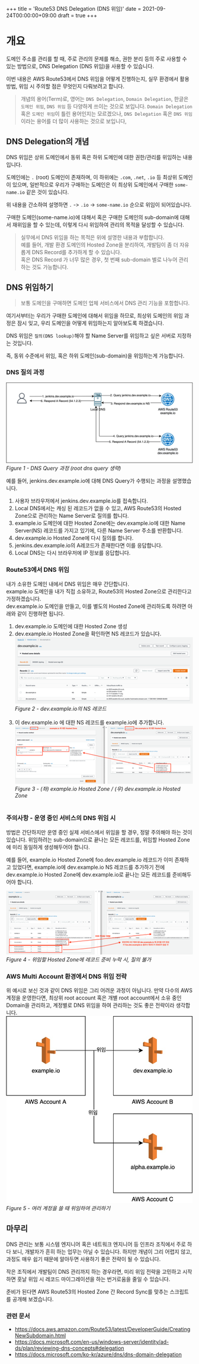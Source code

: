 +++
title = 'Route53 DNS Delegation (DNS 위임)'
date = 2021-09-24T00:00:00+09:00
draft = true
+++

# 개요
도메인 주소를 관리를 할 때, 주로 관리의 문제를 해소, 권한 분리 등의 주로 사용할 수 있는 방법으로, DNS Delegation (DNS 위임)을 사용할 수 있습니다.

이번 내용은 AWS Route53에서 DNS 위임을 어떻게 진행하는지, 실무 환경에서 활용 방법, 위임 시 주의할 점은 무엇인지 다뤄보려고 합니다.

> 개념의 용어(Term)로, 영어는 `DNS Delegation`, `Domain Delegation`, 한글은 `도메인 위임`, `DNS 위임` 등 다양하게 쓰이는 것으로 보입니다. `Domain Delegation` 혹은 `도메인 위임`이 틀린 용어인지는 모르겠으나, `DNS Delegation` 혹은 `DNS 위임`이라는 용어를 더 많이 사용하는 것으로 보입니다,   

## DNS Delegation의 개념
DNS 위임은 상위 도메인에서 동위 혹은 하위 도메인에 대한 권한/관리를 위임하는 내용입니다.

도메인에는 `.` (root) 도메인이 존재하며, 이 하위에는 `.com`, `.net`, `.io` 등 최상위 도메인이 있으며, 일반적으로 우리가 구매하는 도메인은 이 최상위 도메인에서 구매한 `some-name.io` 같은 것이 있습니다.

위 내용을 간소하여 설명하면 `.` -> `.io` -> `some-name.io` 순으로 위임이 되어있습니다.

구매한 도메인(some-name.io)에 대해서 혹은 구매한 도메인의 sub-domain에 대해서 재위임을 할 수 있는데, 이렇게 다시 위임하여 관리의 목적을 달성할 수 있습니다.

> 실무에서 DNS 위임을 하는 목적은 위에 설명한 내용과 부합합니다.<br>
> 예를 들어, 개발 환경 도메인의 Hosted Zone을 분리하여, 개발팀이 좀 더 자유롭게 DNS Record를 추가하게 할 수 있습니다.<br>
> 혹은 DNS Record 가 너무 많은 경우, 첫 번째 sub-domain 별로 나누어 관리하는 것도 가능합니다. 


## DNS 위임하기
> 보통 도메인을 구매하면 도메인 업체 서비스에서 DNS 관리 기능을 포함합니다.

여기서부터는 우리가 구매한 도메인에 대해서 위임을 하므로, 최상위 도메인의 위임 과정은 잠시 잊고, 우리 도메인을 어떻게 위임하는지 알아보도록 하겠습니다.

DNS 위임은 `질의(DNS lookup)`해야 할 Name Server를 위임하고 싶은 서버로 지정하는 것입니다.

즉, 동위 수준에서 위임, 혹은 하위 도메인(sub-domain)을 위임하는게 가능합니다.

### DNS 질의 과정

![](/images/2021-09-24-dns-deligation/dns-lookup.jpg)<br>
*Figure 1 - DNS Query 과정 (root dns query 생략)*

예를 들어, jenkins.dev.example.io에 대해 DNS Query가 수행되는 과정을 설명했습니다.
1. 사용자 브라우저에서 jenkins.dev.example.io를 접속합니다.
2. Local DNS에서는 캐싱 된 레코드가 없을 수 있고, AWS Route53의 Hosted Zone으로 관리하는 Name Server로 질의를 합니다.
3. example.io 도메인에 대한 Hosted Zone에는 dev.example.io에 대한 Name Server(NS) 레코드를 가지고 있기에, 다른 Name Server 주소를 반환합니다.
4. dev.example.io Hosted Zone에 다시 질의를 합니다.
5. jenkins.dev.example.io의 A레코드가 존재한다면 이를 응답합니다.
6. Local DNS는 다시 브라우저에 IP 정보를 응답합니다.


### Route53에서 DNS 위임
내가 소유한 도메인 내에서 DNS 위임은 매우 간단합니다.<br>
example.io 도메인을 내가 직접 소유하고, Route53의 Hosted Zone으로 관리한다고 가정하겠습니다.<br>
dev.example.io 도메인을 만들고, 이를 별도의 Hosted Zone에 관리하도록 하려면 아래와 같이 진행하면 됩니다.

1. dev.example.io 도메인에 대한 Hosted Zone 생성
2. dev.example.io Hosted Zone을 확인하면 NS 레코드가 있습니다.
   ![](/images/2021-09-24-dns-deligation/dev-ns-record.png)<br>
   *Figure 2 - dev.example.io의 NS 레코드*
   <br><br>
3. 이 dev.example.io 에 대한 NS 레코드를 example.io에 추가합니다.
   ![](/images/2021-09-24-dns-deligation/add-ns-record.png)<br>
   *Figure 3 - (좌) example.io Hosted Zone / (우) dev.example.io Hosted Zone*
   <br><br>

### 주의사항 - 운영 중인 서비스의 DNS 위임 시 
방법은 간단하지만 운영 중인 실제 서비스에서 위임을 할 경우, 정말 주의해야 하는 것이 있습니다.
위임하려는 sub-domain으로 끝나는 모든 레코드를, 위임할 Hosted Zone에 미리 동일하게 생성해두어야 합니다.

예를 들어, example.io Hosted Zone에 foo.dev.example.io 레코드가 이미 존재하고 있었다면, example.io에 dev.example.io NS 레코드를 추가하기 전에 dev.example.io Hosted Zone에 dev.example.io로 끝나는 모든 레코드를 준비해두어야 합니다.

![](/images/2021-09-24-dns-deligation/no-record-after-delegation.png)<br>
*Figure 4 - 위임할 Hosted Zone에 레코드 준비 누락 시, 질의 불가*


### AWS Multi Account 환경에서 DNS 위임 전략
위 예시로 보신 것과 같이 DNS 위임은 그리 어려운 과정이 아닙니다.
만약 다수의 AWS 계정을 운영한다면, 최상위 root account 혹은 개별 root account에서 소유 중인 Domain을 관리하고, 계정별로 DNS 위임을 하여 관리하는 것도 좋은 전략이라 생각합니다.
![](/images/2021-09-24-dns-deligation/multi-account-dns-delegation.jpg)<br>
*Figure 5 - 여러 계정을 쓸 때 위임하여 관리하기*

## 마무리
DNS 관리는 보통 시스템 엔지니어 혹은 네트워크 엔지니어 등 인프라 조직에서 주로 하다 보니, 개발자가 흔히 하는 업무는 아닐 수 있습니다.
하지만 개념이 그리 어렵지 않고, 과정도 매우 쉽기 때문에 알아두면 사용하기 좋은 전략이 될 수 있습니다.

작은 조직에서 개발팀이 DNS 관리까지 하는 경우라면, 미리 위임 전략을 고민하고 시작하면 훗날 위임 시 레코드 마이그레이션을 하는 번거로움을 줄일 수 있습니다.

준비가 된다면 AWS Route53의 Hosted Zone 간 Record Sync를 맞추는 스크립트를 공개해 보겠습니다.

### 관련 문서
* https://docs.aws.amazon.com/Route53/latest/DeveloperGuide/CreatingNewSubdomain.html
* https://docs.microsoft.com/en-us/windows-server/identity/ad-ds/plan/reviewing-dns-concepts#delegation
* https://docs.microsoft.com/ko-kr/azure/dns/dns-domain-delegation
